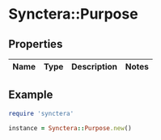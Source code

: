 # Synctera::Purpose

## Properties

| Name | Type | Description | Notes |
| ---- | ---- | ----------- | ----- |

## Example

```ruby
require 'synctera'

instance = Synctera::Purpose.new()
```


